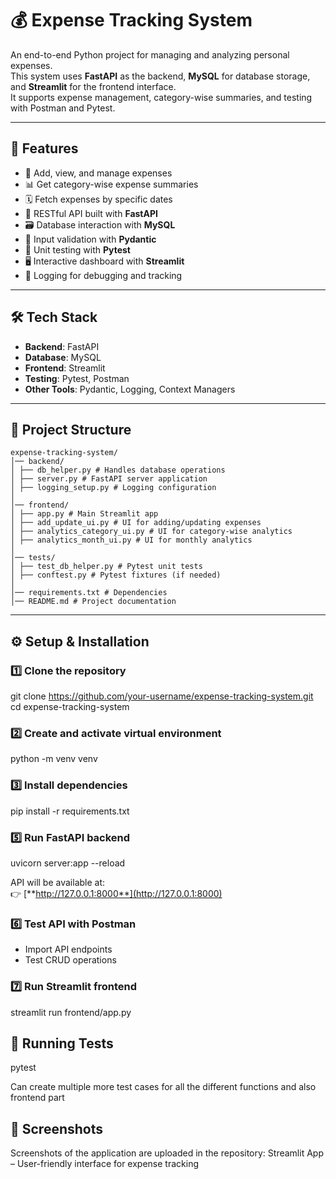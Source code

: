 # 💰 Expense Tracking System

An end-to-end Python project for managing and analyzing personal expenses.  
This system uses **FastAPI** as the backend, **MySQL** for database storage, and **Streamlit** for the frontend interface.  
It supports expense management, category-wise summaries, and testing with Postman and Pytest.

---

## 🚀 Features

- 📌 Add, view, and manage expenses  
- 📊 Get category-wise expense summaries  
- 🗓️ Fetch expenses by specific dates  
- 🔗 RESTful API built with **FastAPI**  
- 🗃️ Database interaction with **MySQL**  
- 📑 Input validation with **Pydantic**  
- 🧪 Unit testing with **Pytest**  
- 🖥️ Interactive dashboard with **Streamlit**  
- 📝 Logging for debugging and tracking  

---

## 🛠️ Tech Stack

- **Backend**: FastAPI  
- **Database**: MySQL  
- **Frontend**: Streamlit  
- **Testing**: Pytest, Postman  
- **Other Tools**: Pydantic, Logging, Context Managers  

---

## 📂 Project Structure
```
expense-tracking-system/
│── backend/
│ ├── db_helper.py # Handles database operations
│ ├── server.py # FastAPI server application
│ ├── logging_setup.py # Logging configuration
│
│── frontend/
│ ├── app.py # Main Streamlit app
│ ├── add_update_ui.py # UI for adding/updating expenses
│ ├── analytics_category_ui.py # UI for category-wise analytics
│ ├── analytics_month_ui.py # UI for monthly analytics
│
│── tests/
│ ├── test_db_helper.py # Pytest unit tests
│ ├── conftest.py # Pytest fixtures (if needed)
│
│── requirements.txt # Dependencies
│── README.md # Project documentation
```


---

## ⚙️ Setup & Installation

### 1️⃣ Clone the repository
git clone https://github.com/your-username/expense-tracking-system.git
cd expense-tracking-system


### 2️⃣ Create and activate virtual environment
python -m venv venv


### 3️⃣ Install dependencies
pip install -r requirements.txt


### 5️⃣ Run FastAPI backend
uvicorn server:app --reload

API will be available at:  
👉 [**http://127.0.0.1:8000**](http://127.0.0.1:8000)

### 6️⃣ Test API with Postman
- Import API endpoints  
- Test CRUD operations  

### 7️⃣ Run Streamlit frontend
streamlit run frontend/app.py

## 🧪 Running Tests
pytest

Can create multiple more test cases for all the different functions and also frontend part

## 📸 Screenshots
Screenshots of the application are uploaded in the repository:
Streamlit App – User-friendly interface for expense tracking


